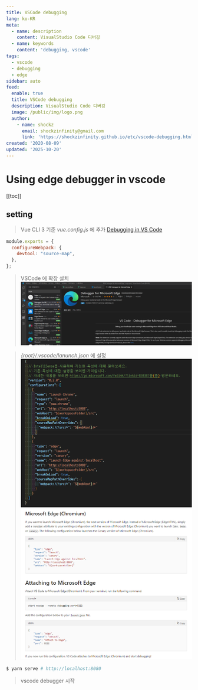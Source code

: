 ```yaml
---
title: VSCode debugging
lang: ko-KR
meta:
  - name: description
    content: VisualStudio Code 디버깅
  - name: keywords
    content: 'debugging, vscode'
tags:
  - vscode
  - debugging
  - edge
sidebar: auto
feed:
  enable: true
  title: VSCode debugging
  description: VisualStudio Code 디버깅
  image: /public/img/logo.png
  author:
    - name: shockz
      email: shockzinfinity@gmail.com
      link: 'https://shockzinfinity.github.io/etc/vscode-debugging.html'
created: '2020-08-09'
updated: '2025-10-20'
---
```


# Using edge debugger in vscode

<TagLinks />

[[toc]]

## setting

> Vue CLI 3 기준
> _vue.config.js_ 에 추가
> [Debugging in VS Code](https://kr.vuejs.org/v2/cookbook/debugging-in-vscode.html)

```javascript
module.exports = {
  configureWebpack: {
    devtool: "source-map",
  },
};
```

> VSCode 에 확장 설치  
> ![Extension 설치](./image/extension.png)

> _{root}/.vscode/lanunch.json_ 에 설정  
> ![setting0](./image/setting.0.png)  
> ![setting1](./image/setting.1.png)

```bash
$ yarn serve # http://localhost:8080
```

> vscode debugger 시작

